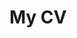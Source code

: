 # My CV

<!DOCTYPE html>
<html>
<head>
    <title>CV</title>
    <style>
        /* Add your custom CSS styles here */
        
    </style>
</head>
<body>
    <header>
        <h1>Your Name</h1>
        <p>Contact Information</p>
    </header>

    <section>
        <h2>Summary</h2>
        <p>Write a brief summary about yourself and your career goals.</p>
    </section>

    <section>
        <h2>Education</h2>
        <ul>
            <li>Degree, Institution, Year</li>
            <li>Degree, Institution, Year</li>
        </ul>
    </section>

    <section>
        <h2>Experience</h2>
        <ul>
            <li>Job Title, Company, Year</li>
            <li>Job Title, Company, Year</li>
        </ul>
    </section>

    <section>
        <h2>Skills</h2>
        <ul>
            <li>Skill 1</li>
            <li>Skill 2</li>
            <li>Skill 3</li>
        </ul>
    </section>

    <footer>
        <p>Additional information or references can go here.</p>
    </footer>
</body>
</html>